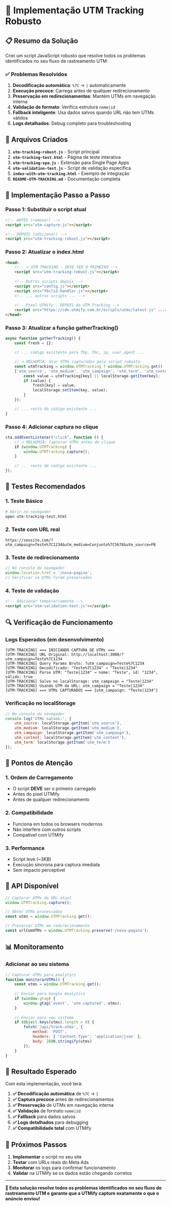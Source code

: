 # 🚀 Implementação UTM Tracking Robusto

## 📋 Resumo da Solução

Criei um script JavaScript robusto que resolve todos os problemas identificados no seu fluxo de rastreamento UTM:

### ✅ **Problemas Resolvidos**

1. **Decodificação automática**: `%7C` → `|` automaticamente
2. **Execução precoce**: Carrega antes de qualquer redirecionamento
3. **Preservação em redirecionamentos**: Mantém UTMs em navegação interna
4. **Validação de formato**: Verifica estrutura `nome|id`
5. **Fallback inteligente**: Usa dados salvos quando URL não tem UTMs válidos
6. **Logs detalhados**: Debug completo para troubleshooting

## 📁 **Arquivos Criados**

1. **`utm-tracking-robust.js`** - Script principal
2. **`utm-tracking-test.html`** - Página de teste interativa
3. **`utm-tracking-spa.js`** - Extensão para Single Page Apps
4. **`utm-validation-test.js`** - Script de validação específica
5. **`index-with-utm-tracking.html`** - Exemplo de integração
6. **`README-UTM-TRACKING.md`** - Documentação completa

## 🔧 **Implementação Passo a Passo**

### **Passo 1: Substituir o script atual**

```html
<!-- ANTES (remover) -->
<script src="utm-capture.js"></script>

<!-- DEPOIS (adicionar) -->
<script src="utm-tracking-robust.js"></script>
```

### **Passo 2: Atualizar o index.html**

```html
<head>
    <!-- 🔥 UTM TRACKING - DEVE SER O PRIMEIRO -->
    <script src="utm-tracking-robust.js"></script>
    
    <!-- Outros scripts depois -->
    <script src="config.js"></script>
    <script src="fbclid-handler.js"></script>
    <!-- ... outros scripts ... -->
    
    <!-- Pixel UTMify - DEPOIS do UTM Tracking -->
    <script src="https://cdn.utmify.com.br/scripts/utms/latest.js" ...></script>
</head>
```

### **Passo 3: Atualizar a função gatherTracking()**

```javascript
async function gatherTracking() {
    const fresh = {};

    // ... código existente para fbp, fbc, ip, user_agent ...

    // 🔥 MELHORIA: Usar UTMs capturados pelo script robusto
    const utmTracking = window.UTMTracking ? window.UTMTracking.get() : {};
    ['utm_source', 'utm_medium', 'utm_campaign', 'utm_term', 'utm_content'].forEach(key => {
        const value = utmTracking[key] || localStorage.getItem(key);
        if (value) {
            fresh[key] = value;
            localStorage.setItem(key, value);
        }
    });

    // ... resto do código existente ...
}
```

### **Passo 4: Adicionar captura no clique**

```javascript
cta.addEventListener("click", function () {
    // 🔥 MELHORIA: Capturar UTMs antes do clique
    if (window.UTMTracking) {
        window.UTMTracking.capture();
    }
    
    // ... resto do código existente ...
});
```

## 🧪 **Testes Recomendados**

### **1. Teste Básico**
```bash
# Abrir no navegador
open utm-tracking-test.html
```

### **2. Teste com URL real**
```
https://seusite.com/?utm_campaign=Teste%7C1234&utm_medium=Conjunto%7C5678&utm_source=FB
```

### **3. Teste de redirecionamento**
```javascript
// No console do navegador
window.location.href = '/nova-pagina';
// Verificar se UTMs foram preservados
```

### **4. Teste de validação**
```html
<!-- Adicionar temporariamente -->
<script src="utm-validation-test.js"></script>
```

## 🔍 **Verificação de Funcionamento**

### **Logs Esperados (em desenvolvimento)**
```
[UTM-TRACKING] === INICIANDO CAPTURA DE UTMs ===
[UTM-TRACKING] URL Original: http://localhost:3000/?utm_campaign=Teste%7C1234
[UTM-TRACKING] Query Params Bruto: ?utm_campaign=Teste%7C1234
[UTM-TRACKING] Decodificado: "Teste%7C1234" → "Teste|1234"
[UTM-TRACKING] Parse UTM: "Teste|1234" → nome: "Teste", id: "1234", válido: true
[UTM-TRACKING] Salvo no localStorage: utm_campaign = "Teste|1234"
[UTM-TRACKING] Usando UTM da URL: utm_campaign = "Teste|1234"
[UTM-TRACKING] === UTMs CAPTURADOS === {utm_campaign: "Teste|1234"}
```

### **Verificação no localStorage**
```javascript
// No console do navegador
console.log('UTMs salvos:', {
    utm_source: localStorage.getItem('utm_source'),
    utm_medium: localStorage.getItem('utm_medium'),
    utm_campaign: localStorage.getItem('utm_campaign'),
    utm_content: localStorage.getItem('utm_content'),
    utm_term: localStorage.getItem('utm_term')
});
```

## 🚨 **Pontos de Atenção**

### **1. Ordem de Carregamento**
- O script **DEVE** ser o primeiro carregado
- Antes do pixel UTMify
- Antes de qualquer redirecionamento

### **2. Compatibilidade**
- Funciona em todos os browsers modernos
- Não interfere com outros scripts
- Compatível com UTMify

### **3. Performance**
- Script leve (~3KB)
- Execução síncrona para captura imediata
- Sem impacto perceptível

## 🔧 **API Disponível**

```javascript
// Capturar UTMs da URL atual
window.UTMTracking.capture();

// Obter UTMs processados
const utms = window.UTMTracking.get();

// Preservar UTMs em redirecionamento
const urlComUTMs = window.UTMTracking.preserve('/nova-pagina');
```

## 📊 **Monitoramento**

### **Adicionar ao seu sistema**
```javascript
// Capturar UTMs para analytics
function monitorarUTMs() {
    const utms = window.UTMTracking.get();
    
    // Enviar para Google Analytics
    if (window.gtag) {
        window.gtag('event', 'utm_captured', utms);
    }
    
    // Enviar para seu sistema
    if (Object.keys(utms).length > 0) {
        fetch('/api/track-utms', {
            method: 'POST',
            headers: { 'Content-Type': 'application/json' },
            body: JSON.stringify(utms)
        });
    }
}
```

## 🎯 **Resultado Esperado**

Com esta implementação, você terá:

1. **✅ Decodificação automática** de `%7C` → `|`
2. **✅ Captura precoce** antes de redirecionamentos
3. **✅ Preservação** de UTMs em navegação interna
4. **✅ Validação** de formato `nome|id`
5. **✅ Fallback** para dados salvos
6. **✅ Logs detalhados** para debugging
7. **✅ Compatibilidade total** com UTMify

## 🚀 **Próximos Passos**

1. **Implementar** o script no seu site
2. **Testar** com URLs reais do Meta Ads
3. **Monitorar** os logs para confirmar funcionamento
4. **Validar** na UTMify se os dados estão chegando corretos

---

**🎉 Esta solução resolve todos os problemas identificados no seu fluxo de rastreamento UTM e garante que a UTMify capture exatamente o que o anúncio enviou!** 